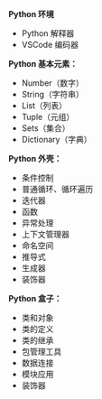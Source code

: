 **Python 环境**

- Python 解释器
- VSCode 编码器

**Python 基本元素：**

- Number（数字）
- String（字符串）
- List（列表）
- Tuple（元组）
- Sets（集合）
- Dictionary（字典）

**Python 外壳：**

- 条件控制
- 普通循环、循环遍历
- 迭代器
- 函数
- 异常处理
- 上下文管理器
- 命名空间
- 推导式
- 生成器
- 装饰器

**Python 盒子：**

- 类和对象
- 类的定义
- 类的继承
- 包管理工具
- 数据连接
- 模块应用
- 装饰器
